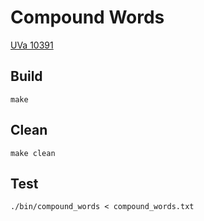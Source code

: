 # Compound Words

[UVa 10391](https://onlinejudge.org/index.php?option=onlinejudge&Itemid=8&page=show_problem&problem=1332)

## Build

```
make
```

## Clean

```
make clean
```

## Test

```
./bin/compound_words < compound_words.txt
```
